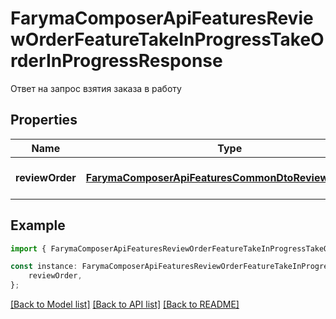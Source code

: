 # FarymaComposerApiFeaturesReviewOrderFeatureTakeInProgressTakeOrderInProgressResponse

Ответ на запрос взятия заказа в работу

## Properties

Name | Type | Description | Notes
------------ | ------------- | ------------- | -------------
**reviewOrder** | [**FarymaComposerApiFeaturesCommonDtoReviewOrderDto**](FarymaComposerApiFeaturesCommonDtoReviewOrderDto.md) | Заказ разбора трека | [default to undefined]

## Example

```typescript
import { FarymaComposerApiFeaturesReviewOrderFeatureTakeInProgressTakeOrderInProgressResponse } from './api';

const instance: FarymaComposerApiFeaturesReviewOrderFeatureTakeInProgressTakeOrderInProgressResponse = {
    reviewOrder,
};
```

[[Back to Model list]](../README.md#documentation-for-models) [[Back to API list]](../README.md#documentation-for-api-endpoints) [[Back to README]](../README.md)
